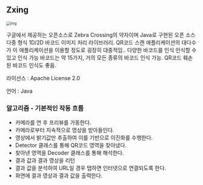 ## Zxing

<img src="https://camo.githubusercontent.com/1c0ff84f124fc90e102e85e7c61f2d21e480570632e72b06cdef2109e6c13fe8/68747470733a2f2f7261772e6769746875622e636f6d2f77696b692f7a78696e672f7a78696e672f7a78696e672d6c6f676f2e706e67" alt="img" style="zoom:67%;" />

구글에서 제공하는 오픈소스로 Zebra Crossing의 약자이며 Java로 구현된 오픈 소스 다중 형식 1D/2D 바코드 이미지 처리 라이브러리. QR코드 스캔 애플리케이션의 대다수가 이 애플리케이션을 이용할 정도로 굉장히 대중적임.. 다양한 바코드를 인식 인식할 수 있고 인식 가능 바코드는 약 15가지, 거의 모든 종류의 바코드 인식 가능. QR코드 훼손된 바코드 인식도 좋음. 

 라이선스 : Apache License 2.0

언어 : Java



### 알고리즘 - 기본적인 작동 흐름

- 카메라를 연 후 프리뷰를 가동한다.
-  카메라로부터 지속적으로 영상을 받아들인다.
-  영상에서 밝기값만 추출하여 이를 기반으로 이진화를 수행한다.
-  Detector 클래스를 통해 QR코드 영역을 찾아냈다.
-  찾아낸 영역을 Decoder 클래스를 통해 해석한다.
-  결과 값과 결과 영상을 리턴
-  결과 값을 분석하여 URL일 경우 탭하면 인터넷으로 연결되도록 한다.
-  화면에 결과 영상과 결과 값을 출력한다.







